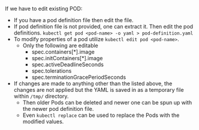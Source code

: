 If we have to edit existing POD:
- If you have a pod definition file then edit the file.
- If pod definition file is not provided, one can extract it. Then edit the pod definitions.
	`kubectl get pod <pod-name> -o yaml > pod-definition.yaml`
- To modify properties of a pod utilize `kubectl edit pod <pod-name>`.
	- Only the following are editable
		- spec.containers[*].image
		- spec.initContainers[*].image
		- spec.activeDeadlineSeconds
		- spec.tolerations
		- spec.terminationGracePeriodSeconds
- If changes are made to anything other than the listed above, the changes are not applied but the YAML is saved in as a temporary file within `/tmp/` directory.
	- Then older Pods can be deleted and newer one can be spun up with the newer pod definition file.
	- Even `kubectl replace` can be used to replace the Pods with the modified values.